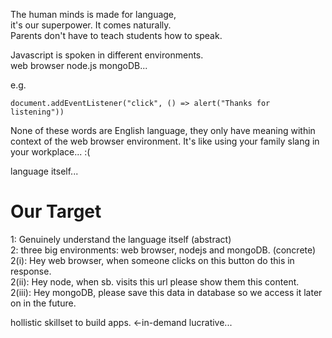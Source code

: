 The human minds is made for language,<br>
it's our superpower. It comes naturally.<br>
Parents don't have to teach students how to speak.<br>

Javascript is spoken in different environments.<br>
web browser
node.js
mongoDB...

e.g.
```
document.addEventListener("click", () => alert("Thanks for listening"))
```
None of these words are English language, they only have meaning within context of the web browser environment.
It's like using your family slang in your workplace... :(

language itself...


# Our Target #
1: Genuinely understand the language itself (abstract)<br>
2: three big environments: web browser, nodejs and mongoDB. (concrete)<br>
2(i): Hey web browser, when someone clicks on this button do this in response.<br>
2(ii): Hey node, when sb. visits this url please show them this content.<br>
2(iii): Hey mongoDB, please save this data in database so we access it later on in the future.<br>

hollistic skillset to build apps. <-in-demand lucrative...
